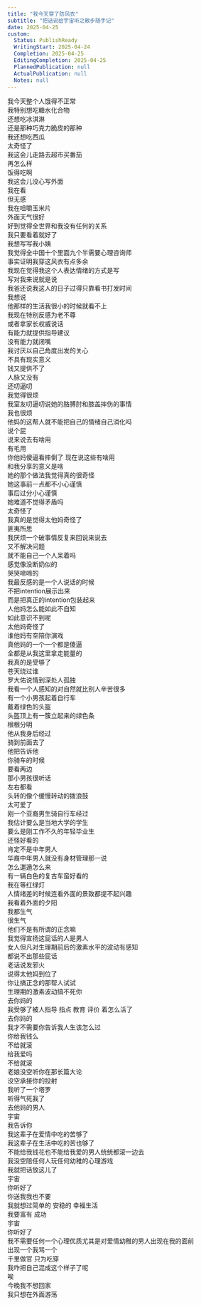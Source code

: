 ```yaml
---  
title: "我今天穿了防风衣"  
subtitle: "把话说给宇宙听之散步随手记"  
date: 2025-04-25  
custom:  
  Status: PublishReady  
  WritingStart: 2025-04-24  
  Completion: 2025-04-25  
  EditingCompletion: 2025-04-25  
  PlannedPublication: null  
  ActualPublication: null  
  Notes: null  
---      
```

我今天整个人饿得不正常    
我特别想吃糖水化合物    
还想吃冰淇淋    
还是那种巧克力脆皮的那种      
我还想吃西瓜    
太奇怪了      
我这会儿走路去超市买番茄    
再怎么样    
饭得吃啊      
我这会儿没心写外面    
我在看    
但无感    
我在咀嚼玉米片      
外面天气很好    
好到觉得全世界和我没有任何的关系    
我只要看着就好了      
我想写写我小姨    
我觉得全中国十个里面九个半需要心理咨询师      
事实证明我穿这风衣有点多余      
我现在觉得我这个人表达情绪的方式是写    
写对我来说就是说      
我爸还说我这人的日子过得只靠看书打发时间    
我想说    
他那样的生活我很小的时候就看不上    
我现在特别反感为老不尊    
或者拿家长权威说话    
有能力就提供指导建议    
没有能力就闭嘴    
我讨厌以自己角度出发的关心    
不具有现实意义    
钱又提供不了    
人脉又没有    
还叨逼叨    
我觉得很烦      
我室友叨逼叨说她的胳膊肘和膝盖摔伤的事情    
我也很烦    
他妈的这帮人就不能把自己的情绪自己消化吗    
说个屁    
说来说去有啥用    
有毛用    
你他妈傻逼看摔倒了 现在说这些有啥用    
和我分享的意义是啥    
她的那个做法我觉得真的很奇怪    
她这事前一点都不小心谨慎    
事后过分小心谨慎    
她难道不觉得矛盾吗    
太奇怪了    
我真的是觉得太他妈奇怪了    
匪夷所思      
我厌烦一个破事情反复来回说来说去    
又不解决问题    
就不能自己一个人呆着吗    
感觉像没断奶似的    
哭哭啼啼的      
我最反感的是一个人说话的时候    
不把intention展示出来    
而是把真正的intention包装起来    
人他妈怎么能如此不自知    
如此意识不到呢    
太他妈奇怪了      
谁他妈有空陪你演戏    
真他妈的一个一个都是傻逼    
全都是从我这里拿走能量的      
我真的是受够了      
苍天绕过谁      
罗大佑说情到深处人孤独    
我看一个人感知的对自然就比别人辛苦很多      
有一个小男孩起着自行车    
戴着绿色的头盔    
头盔顶上有一簇立起来的绿色条    
根根分明    
他从我身后经过    
骑到前面去了    
他把告诉他    
你骑车的时候    
要看两边    
那小男孩很听话    
左右都看    
头转的像个缓慢转动的拨浪鼓    
太可爱了      
刚一个亚裔男生骑自行车经过    
我估计要么是当地大学的学生    
要么是刚工作不久的年轻毕业生    
还怪好看的    
肯定不是中年男人    
华裔中年男人就没有身材管理那一说    
怎么邋遢怎么来      
有一辆白色的复古车蛮好看的      
我在等红绿灯      
人情绪差的时候连看外面的景致都提不起兴趣      
我看着外面的夕阳    
我都生气    
很生气      
他们不是有所谓的正念嘛    
我觉得宣扬这屁话的人是男人    
女人但凡对生理期前后的激素水平的波动有感知    
都说不出那些屁话      
老话说发邪火    
说得太他妈到位了    
你让搞正念的那帮人试试    
生理期的激素波动搞不死你    
去你妈的    
我受够了被人指导 指点 教育 评价 着怎么活了    
去你妈的      
我才不需要你告诉我人生该怎么过    
你给我钱么    
不给就滚    
给我爱吗    
不给就滚    
老娘没空听你在那长篇大论    
没空承接你的投射      
我听了一个塔罗    
听得气死我了    
去他妈的男人      
宇宙    
我告诉你    
我这辈子在爱情中吃的苦够了    
我这辈子在生活中吃的苦也够了      
不能给我钱花也不能给我爱的男人统统都滚一边去    
我没空陪任何人玩任何幼稚的心理游戏      
我就把话放这儿了    
宇宙    
你听好了    
你送我我也不要      
我就想过简单的 安稳的 幸福生活    
我要富有 成功       
宇宙    
你听好了    
我不需要任何一个心理优质尤其是对爱情幼稚的男人出现在我的面前    
出现一个我骂一个      
千里做官 只为吃穿    
我咋把自己混成这个样子了呢    
唉      
今晚我不想回家    
我只想在外面游荡      
  